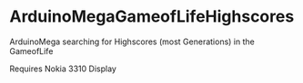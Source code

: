 # ArduinoMegaGameofLifeHighscores
ArduinoMega searching for Highscores (most Generations) in the GameofLife

Requires Nokia 3310 Display
